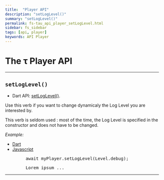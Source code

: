 ```yaml
---
title:  "Player API"
description: "setLogLevel()"
summary: "setLogLevel()"
permalink: fs-tau_api_player_setLogLevel.html
sidebar: fs_sidebar
tags: [api, player]
keywords: API Player
---
```

# The &tau; Player API

---------------------------------------------------------------------------------------------------------------------------------

## `setLogLevel()`

- Dart API: [setLogLevel()](pages/flutter-sound/api/player/FlutterSoundPlayer/setLogLevel.html).

Use this verb if you want to change dynamicaly the Log Level you are interested by.

This verb is seldom used : most of the time, the Log Level is specified in the constructor and does not have to be changed.

*Example:*
<ul id="profileTabs" class="nav nav-tabs">
    <li class="active"><a href="#dart" data-toggle="tab">Dart</a></li>
    <li><a href="#javascript" data-toggle="tab">Javascript</a></li>
</ul>
<div class="tab-content">

<div role="tabpanel" class="tab-pane active" id="dart">

<pre>
        await myPlayer.setLogLevel(Level.debug);
</pre>

</div>

<div role="tabpanel" class="tab-pane" id="javascript">
<pre>
        Lorem ipsum ...
</pre>
</div>

</div>

---------------------------------------------------------------------------------------------------------------------------------
